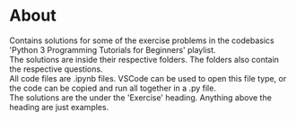 # About
Contains solutions for some of the exercise problems in the codebasics 'Python 3 Programming Tutorials for Beginners' playlist.  
The solutions are inside their respective folders. The folders also contain the respective questions.  
All code files are .ipynb files. VSCode can be used to open this file type, or the code can be copied and run all together in a .py file.  
The solutions are the under the 'Exercise' heading. Anything above the heading are just examples.

